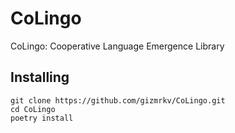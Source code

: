 # CoLingo
CoLingo: Cooperative Language Emergence Library

## Installing
```
git clone https://github.com/gizmrkv/CoLingo.git
cd CoLingo
poetry install
```
